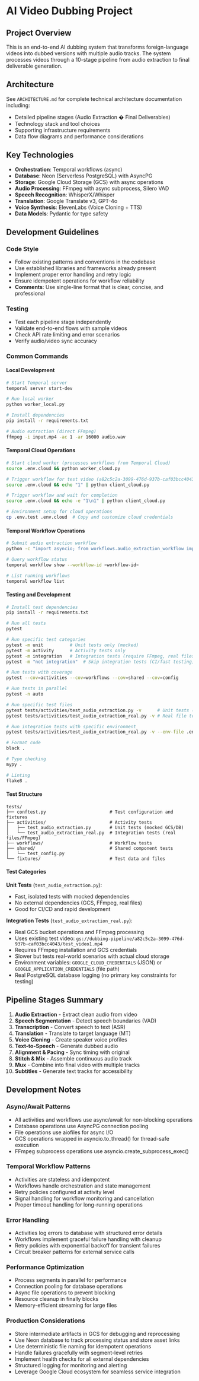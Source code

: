 # AI Video Dubbing Project

## Project Overview
This is an end-to-end AI dubbing system that transforms foreign-language videos into dubbed versions with multiple audio tracks. The system processes videos through a 10-stage pipeline from audio extraction to final deliverable generation.

## Architecture
See `ARCHITECTURE.md` for complete technical architecture documentation including:
- Detailed pipeline stages (Audio Extraction � Final Deliverables)
- Technology stack and tool choices
- Supporting infrastructure requirements
- Data flow diagrams and performance considerations

## Key Technologies
- **Orchestration**: Temporal workflows (async)
- **Database**: Neon (Serverless PostgreSQL) with AsyncPG
- **Storage**: Google Cloud Storage (GCS) with async operations
- **Audio Processing**: FFmpeg with async subprocess, Silero VAD
- **Speech Recognition**: WhisperX/Whisper
- **Translation**: Google Translate v3, GPT-4o
- **Voice Synthesis**: ElevenLabs (Voice Cloning + TTS)
- **Data Models**: Pydantic for type safety

## Development Guidelines

### Code Style
- Follow existing patterns and conventions in the codebase
- Use established libraries and frameworks already present
- Implement proper error handling and retry logic
- Ensure idempotent operations for workflow reliability
- **Comments**: Use single-line format that is clear, concise, and professional

### Testing
- Test each pipeline stage independently
- Validate end-to-end flows with sample videos
- Check API rate limiting and error scenarios
- Verify audio/video sync accuracy

### Common Commands

#### Local Development
```bash
# Start Temporal server
temporal server start-dev

# Run local worker
python worker_local.py

# Install dependencies
pip install -r requirements.txt

# Audio extraction (direct FFmpeg)
ffmpeg -i input.mp4 -ac 1 -ar 16000 audio.wav
```

#### Temporal Cloud Operations
```bash
# Start cloud worker (processes workflows from Temporal Cloud)
source .env.cloud && python worker_cloud.py

# Trigger workflow for test video (a82c5c2a-3099-476d-937b-caf03bcc4043)
source .env.cloud && echo "1" | python client_cloud.py

# Trigger workflow and wait for completion
source .env.cloud && echo -e "1\n1" | python client_cloud.py

# Environment setup for cloud operations
cp .env.test .env.cloud  # Copy and customize cloud credentials
```

#### Temporal Workflow Operations
```bash
# Submit audio extraction workflow
python -c "import asyncio; from workflows.audio_extraction_workflow import AudioExtractionWorkflow; asyncio.run(submit_workflow())"

# Query workflow status
temporal workflow show --workflow-id <workflow-id>

# List running workflows
temporal workflow list
```

#### Testing and Development
```bash
# Install test dependencies
pip install -r requirements.txt

# Run all tests
pytest

# Run specific test categories
pytest -m unit          # Unit tests only (mocked)
pytest -m activity      # Activity tests only
pytest -m integration   # Integration tests (require FFmpeg, real files)
pytest -m "not integration"  # Skip integration tests (CI/fast testing)

# Run tests with coverage
pytest --cov=activities --cov=workflows --cov=shared --cov=config

# Run tests in parallel
pytest -n auto

# Run specific test files
pytest tests/activities/test_audio_extraction.py -v      # Unit tests (mocked)
pytest tests/activities/test_audio_extraction_real.py -v # Real file tests

# Run integration tests with specific environment
pytest tests/activities/test_audio_extraction_real.py -v --env-file .env.test

# Format code
black .

# Type checking
mypy .

# Linting
flake8 .
```

#### Test Structure
```
tests/
├── conftest.py                        # Test configuration and fixtures
├── activities/                        # Activity tests
│   ├── test_audio_extraction.py       # Unit tests (mocked GCS/DB)
│   └── test_audio_extraction_real.py  # Integration tests (real files/FFmpeg)
├── workflows/                         # Workflow tests
├── shared/                            # Shared component tests
│   └── test_config.py
└── fixtures/                          # Test data and files
```

#### Test Categories

**Unit Tests** (`test_audio_extraction.py`):
- Fast, isolated tests with mocked dependencies
- No external dependencies (GCS, FFmpeg, real files)
- Good for CI/CD and rapid development

**Integration Tests** (`test_audio_extraction_real.py`):
- Real GCS bucket operations and FFmpeg processing
- Uses existing test video: `gs://dubbing-pipeline/a82c5c2a-3099-476d-937b-caf03bcc4043/test_video1.mp4`
- Requires FFmpeg installation and GCS credentials
- Slower but tests real-world scenarios with actual cloud storage
- Environment variables: `GOOGLE_CLOUD_CREDENTIALS` (JSON) or `GOOGLE_APPLICATION_CREDENTIALS` (file path)
- Real PostgreSQL database logging (no primary key constraints for testing)

## Pipeline Stages Summary
1. **Audio Extraction** - Extract clean audio from video
2. **Speech Segmentation** - Detect speech boundaries (VAD)
3. **Transcription** - Convert speech to text (ASR)
4. **Translation** - Translate to target language (MT)
5. **Voice Cloning** - Create speaker voice profiles
6. **Text-to-Speech** - Generate dubbed audio
7. **Alignment & Pacing** - Sync timing with original
8. **Stitch & Mix** - Assemble continuous audio track
9. **Mux** - Combine into final video with multiple tracks
10. **Subtitles** - Generate text tracks for accessibility

## Development Notes

### Async/Await Patterns
- All activities and workflows use async/await for non-blocking operations
- Database operations use AsyncPG connection pooling
- File operations use aiofiles for async I/O
- GCS operations wrapped in asyncio.to_thread() for thread-safe execution
- FFmpeg subprocess operations use asyncio.create_subprocess_exec()

### Temporal Workflow Patterns
- Activities are stateless and idempotent
- Workflows handle orchestration and state management
- Retry policies configured at activity level
- Signal handling for workflow monitoring and cancellation
- Proper timeout handling for long-running operations

### Error Handling
- Activities log errors to database with structured error details
- Workflows implement graceful failure handling with cleanup
- Retry policies with exponential backoff for transient failures
- Circuit breaker patterns for external service calls

### Performance Optimization
- Process segments in parallel for performance
- Connection pooling for database operations
- Async file operations to prevent blocking
- Resource cleanup in finally blocks
- Memory-efficient streaming for large files

### Production Considerations
- Store intermediate artifacts in GCS for debugging and reprocessing
- Use Neon database to track processing status and store asset links
- Use deterministic file naming for idempotent operations
- Handle failures gracefully with segment-level retries
- Implement health checks for all external dependencies
- Structured logging for monitoring and alerting
- Leverage Google Cloud ecosystem for seamless service integration